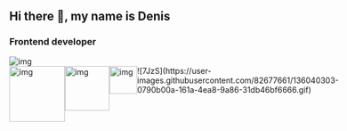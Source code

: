 ## Hi there 👋, my name is Denis

<h3>Frontend developer</h3>
<!-- 
![4jmJIvFtW54 1](https://user-images.githubusercontent.com/82677661/135193695-13412c90-e6dc-4486-a448-eea41d69cd21.png) -->
<img src="https://user-images.githubusercontent.com/82677661/135199734-abc7dce6-18d1-48ed-a577-8d9d88b7ad1d.png" alt="img" style="margin: 0"/>
<!-- ![Group 8](https://user-images.githubusercontent.com/82677661/135199734-abc7dce6-18d1-48ed-a577-8d9d88b7ad1d.png) -->

<div style="display: flex">
  <img src="https://user-images.githubusercontent.com/82677661/135188657-ad193c30-4088-4f28-842f-8e960afcf003.gif" alt="img" width="100px" height="100px"/>
  <img src="https://user-images.githubusercontent.com/82677661/135188657-ad193c30-4088-4f28-842f-8e960afcf003.gif" alt="img" width="80px" height="80px"/>
  <img src="https://user-images.githubusercontent.com/82677661/135188657-ad193c30-4088-4f28-842f-8e960afcf003.gif" alt="img" width="50px" height="50px"/>
  ![7JzS](https://user-images.githubusercontent.com/82677661/136040303-0790b00a-161a-4ea8-9a86-31db46bf6666.gif)
</div>






